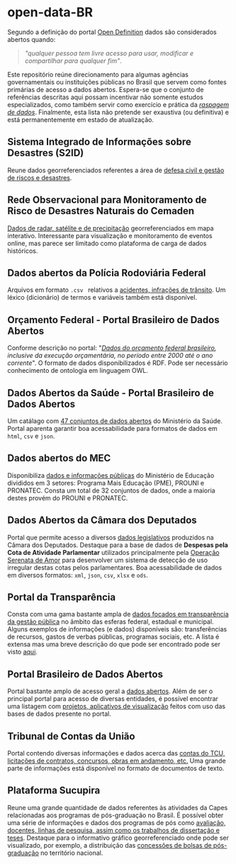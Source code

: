 # open-data-BR

Segundo a definição do portal [Open Definition](http://opendefinition.org/) dados são considerados abertos quando:

>_"qualquer pessoa tem livre acesso para usar, modificar e compartilhar para qualquer fim"_.

Este repositório reúne direcionamento para algumas agências governamentais ou instituições públicas no Brasil que servem como fontes primárias de acesso a dados abertos. Espera-se que o conjunto de referências descritas aqui possam incentivar não somente estudos especializados, como também servir como exercício e prática da [_raspagem de dados_](https://en.wikipedia.org/wiki/Web_scraping). Finalmente, esta lista não pretende ser exaustiva (ou definitiva) e está permanentemente em estado de atualização.




## Sistema Integrado de Informações sobre Desastres (S2ID)

Reune dados georreferenciados referentes a área de [defesa civil e gestão de riscos e desastres](http://www.mi.gov.br/web/guest/defesa-civil/s2id).



## Rede Observacional para Monitoramento de Risco de Desastres Naturais do Cemaden

[Dados de radar, satélite e de precipitação](http://www.cemaden.gov.br/mapainterativo/) georreferenciados em mapa interativo. Interessante para visualização e monitoramento de eventos online, mas parece ser limitado como plataforma de carga de dados históricos.



## Dados abertos da Polícia Rodoviária Federal
Arquivos em formato ```.csv ``` relativos a [acidentes, infrações de trânsito](https://www.prf.gov.br/portal/dados-abertos). Um léxico
(dicionário) de termos e variáveis também está disponível.




## Orçamento Federal - Portal Brasileiro de Dados Abertos
Conforme descrição no portal: "_[Dados do orçamento federal brasileiro](http://dados.gov.br/dataset/orcamento-federal), inclusive da execução orçamentária, no período entre 2000 até o ano corrente_". O formato de dados disponibilizados é RDF. Pode ser necessário conhecimento de ontologia em linguagem OWL.





## Dados Abertos da Saúde - Portal Brasileiro de Dados Abertos
Um catálago com [47 conjuntos de dados abertos](http://dados.gov.br/harvest/dados-abertos-da-saude) do Ministério da Saúde. Portal aparenta garantir boa acessabilidade para formatos de dados em ```html```, ```csv``` e ```json```.





## Dados abertos do MEC
Disponibiliza [dados e informações públicas](http://dadosabertos.mec.gov.br/) do Ministério de Educação divididos em 3 setores: Programa Mais Educação (PME), PROUNI e PRONATEC. Consta um total de 32 conjuntos de dados, onde a maioria destes provém do PROUNI e PRONATEC. 






## Dados Abertos da Câmara dos Deputados
Portal que permite acesso a diversos [dados legislativos](https://dadosabertos.camara.leg.br/swagger/api.html) produzidos na Câmara dos Deputados. Destaque para a base de dados de **Despesas pela Cota de Atividade Parlamentar** utilizados principalmente pela [Operação Serenata de Amor](https://serenatadeamor.org/) para desenvolver um sistema de detecção de uso irregular destas cotas pelos parlamentares. Boa acessabilidade de dados em diversos formatos: ```xml```, ```json```, ```csv```, ```xlsx``` e ```ods```.





## Portal da Transparência
Consta com uma gama bastante ampla de [dados focados em transparência da gestão pública](http://transparencia.gov.br/) no âmbito das esferas federal, estadual e municipal. Alguns exemplos de informações (e dados) disponíveis são: transferências de recursos, gastos de verbas públicas, programas sociais, etc. A lista é extensa mas uma breve descrição do que pode ser encontrado pode ser visto [aqui](http://transparencia.gov.br/sobre/OQueEncontra.asp).




## Portal Brasileiro de Dados Abertos
Portal bastante amplo de acesso geral a [dados abertos](http://dados.gov.br/). Além de ser o principal portal para acesso de diversas entidades, é possível encontrar uma listagem com [projetos, aplicativos de visualização](http://dados.gov.br/aplicativos) feitos com uso das bases de dados presente no portal.





## Tribunal de Contas da União
Portal contendo diversas informações e dados acerca das [contas do TCU, licitações de contratos, concursos, obras em andamento, etc.](http://portal.tcu.gov.br/transparencia/) Uma grande parte de informações está disponível no formato de documentos de texto. 





## Plataforma Sucupira
Reune uma grande quantidade de dados referentes às atividades da Capes relacionadas aos programas de pós-graduação no Brasil. É possível obter uma série de informações e dados dos programas de pós como [avaliação, docentes, linhas de pesquisa, assim como os trabalhos de dissertação e teses](https://sucupira.capes.gov.br/sucupira/public/index.xhtml). Destaque para o informativo gráfico georreferenciado onde pode ser visualizado, por exemplo, a distribuição das [concessões de bolsas de pós-graduação](https://geocapes.capes.gov.br/geocapes/) no território nacional.